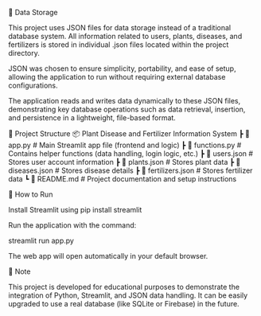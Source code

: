 💾 Data Storage

This project uses JSON files for data storage instead of a traditional database system.
All information related to users, plants, diseases, and fertilizers is stored in individual .json files located within the project directory.

JSON was chosen to ensure simplicity, portability, and ease of setup, allowing the application to run without requiring external database configurations.

The application reads and writes data dynamically to these JSON files, demonstrating key database operations such as data retrieval, insertion, and persistence in a lightweight, file-based format.

📁 Project Structure
📦 Plant Disease and Fertilizer Information System
┣ 📜 app.py                  # Main Streamlit app file (frontend and logic)
┣ 📜 functions.py            # Contains helper functions (data handling, login logic, etc.)
┣ 📜 users.json              # Stores user account information
┣ 📜 plants.json             # Stores plant data
┣ 📜 diseases.json           # Stores disease details
┣ 📜 fertilizers.json        # Stores fertilizer data
┗ 📜 README.md               # Project documentation and setup instructions

🚀 How to Run

Install Streamlit using pip install streamlit

Run the application with the command:

streamlit run app.py


The web app will open automatically in your default browser.

🧠 Note

This project is developed for educational purposes to demonstrate the integration of Python, Streamlit, and JSON data handling.
It can be easily upgraded to use a real database (like SQLite or Firebase) in the future.